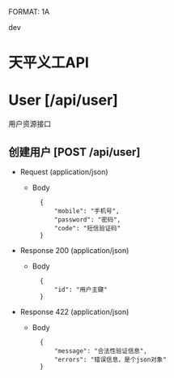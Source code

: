 FORMAT: 1A

dev

# 天平义工API

# User [/api/user]
用户资源接口

## 创建用户 [POST /api/user]


+ Request (application/json)
    + Body

            {
                "mobile": "手机号",
                "password": "密码",
                "code": "短信验证码"
            }

+ Response 200 (application/json)
    + Body

            {
                "id": "用户主键"
            }

+ Response 422 (application/json)
    + Body

            {
                "message": "合法性验证信息",
                "errors": "错误信息，是个json对象"
            }